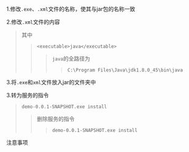 1.修改`.exe`、`.xml`文件的名称，使其与jar包的名称一致

2.修改`.xml`文件的内容

> 其中
>
> > `<executable>java</executable>`
> >
> > > `java`的全路径为
> > >
> > > > `C:\Program Files\Java\jdk1.8.0_45\bin\java`

3.将`.exe`和`xml`文件放入jar的文件夹中

3.转为服务的指令

> `demo-0.0.1-SNAPSHOT.exe install`
>
> > 删除服务的指令
> >
> > > `demo-0.0.1-SNAPSHOT.exe install`

注意事项

> 